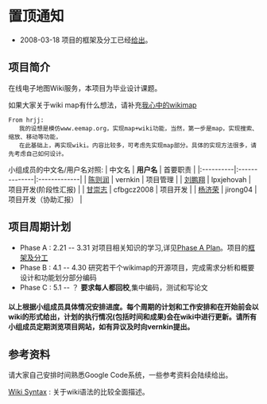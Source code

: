 # 置顶通知 #
  * 2008-03-18 项目的框架及分工已经[给出](http://code.google.com/p/njusdwikimap/wiki/ProjectStructure)。

## 项目简介 ##

在线电子地图Wiki服务，本项目为毕业设计课题。

如果大家关于wiki map有什么想法，请补充[我心中的wikimap](http://code.google.com/p/njusdwikimap/wiki/MyWikiMap)

```
From hrjj:
   我的设想是模仿www.eemap.org，实现map+wiki功能，当然，第一步是map，实现搜索、缩放、移动等功能，
   在此基础上，再实现wiki。内容比较多，可考虑先实现map部分。具体的实现方法很多，请先考虑自己如何设计。
```

小组成员的中文名/用户名对照:
| 中文名 | **用户名** | 首要职责 |
|:----------|:--------------|:-------------|
| [陈则润](mailto:vernkin@gmail.com) | vernkin | 项目管理 |
| [刘鹏翔](mailto:lpxjehovah@gmail.com) | lpxjehovah | 项目开发(阶段性汇报) |
| [甘崇志](mailto:cfbgcz2008@gmail.com) | cfbgcz2008 | 项目开发 |
| [杨济荣](mailto:jirong04@gmail.com) | jirong04 | 项目开发（协助汇报） |

## 项目周期计划 ##
  * Phase A : 2.21 -- 3.31 对项目相关知识的学习,详见[Phase A Plan](http://code.google.com/p/njusdwikimap/wiki/PhaseAPlan)。项目的[框架及分工](http://code.google.com/p/njusdwikimap/wiki/ProjectStructure)
  * Phase B : 4.1 -- 4.30 研究若干个wikimap的开源项目，完成需求分析和概要设计和功能划分部分编码
  * Phase C : 5.1 -- ？ **要求每人都回校**,集中编码，测试和写论文

#### 以上根据小组成员具体情况安排进度。每个周期的计划和工作安排和在开始前会以wiki的形式给出，计划的执行情况(包括时间和成果)会在wiki中进行更新。请所有小组成员定期浏览项目网站，如有异议及时向vernkin提出。 ####

## 参考资料 ##
请大家自己安排时间熟悉Google Code系统，一些参考资料会陆续给出。

[Wiki Syntax](http://code.google.com/p/njusdwikimap/wiki/WikiSyntax) : 关于wiki语法的比较全面描述。